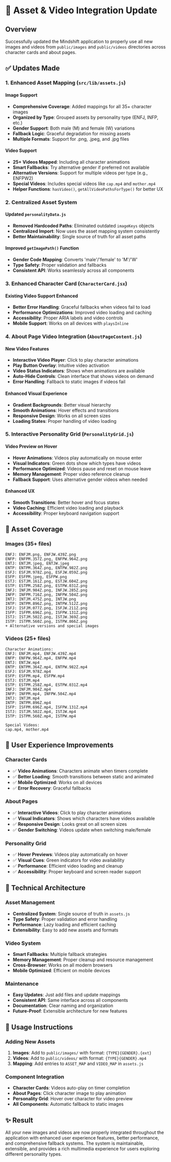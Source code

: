 # 🎨 Asset & Video Integration Update

## Overview
Successfully updated the Mindshift application to properly use all new images and videos from `public/images` and `public/videos` directories across character cards and about pages.

## ✅ Updates Made

### 1. **Enhanced Asset Mapping (`src/lib/assets.js`)**

#### Image Support
- **Comprehensive Coverage**: Added mappings for all 35+ character images
- **Organized by Type**: Grouped assets by personality type (ENFJ, INFP, etc.)
- **Gender Support**: Both male (M) and female (W) variations
- **Fallback Logic**: Graceful degradation for missing assets
- **Multiple Formats**: Support for .png, .jpeg, and .jpg files

#### Video Support  
- **25+ Videos Mapped**: Including all character animations
- **Smart Fallbacks**: Try alternative gender if preferred not available
- **Alternative Versions**: Support for multiple videos per type (e.g., ENFPW2)
- **Special Videos**: Includes special videos like `cap.mp4` and `mother.mp4`
- **Helper Functions**: `hasVideo()`, `getAllVideoPathsForType()` for better UX

### 2. **Centralized Asset System**

#### Updated `personalityData.js`
- **Removed Hardcoded Paths**: Eliminated outdated `imageKeys` objects
- **Centralized Import**: Now uses the asset mapping system consistently
- **Better Maintainability**: Single source of truth for all asset paths

#### Improved `getImagePath()` Function
- **Gender Code Mapping**: Converts 'male'/'female' to 'M'/'W' 
- **Type Safety**: Proper validation and fallbacks
- **Consistent API**: Works seamlessly across all components

### 3. **Enhanced Character Card (`CharacterCard.jsx`)**

#### Existing Video Support Enhanced
- **Better Error Handling**: Graceful fallbacks when videos fail to load
- **Performance Optimizations**: Improved video loading and caching
- **Accessibility**: Proper ARIA labels and video controls
- **Mobile Support**: Works on all devices with `playsInline`

### 4. **About Page Video Integration (`AboutPageContent.js`)**

#### New Video Features
- **Interactive Video Player**: Click to play character animations
- **Play Button Overlay**: Intuitive video activation
- **Video Status Indicators**: Shows when animations are available
- **Auto-Hide Controls**: Clean interface that shows videos on demand
- **Error Handling**: Fallback to static images if videos fail

#### Enhanced Visual Experience
- **Gradient Backgrounds**: Better visual hierarchy
- **Smooth Animations**: Hover effects and transitions
- **Responsive Design**: Works on all screen sizes
- **Loading States**: Proper handling of video loading

### 5. **Interactive Personality Grid (`PersonalityGrid.js`)**

#### Video Preview on Hover
- **Hover Animations**: Videos play automatically on mouse enter
- **Visual Indicators**: Green dots show which types have videos
- **Performance Optimized**: Videos pause and reset on mouse leave
- **Memory Management**: Proper video reference cleanup
- **Fallback Support**: Uses alternative gender videos when needed

#### Enhanced UX
- **Smooth Transitions**: Better hover and focus states
- **Video Caching**: Efficient video loading and playback
- **Accessibility**: Proper keyboard navigation support

## 📁 Asset Coverage

### Images (35+ files)
```
ENFJ: ENFJM.png, ENFJW.439Z.png
ENFP: ENFPM.357Z.png, ENFPW.964Z.png  
ENTJ: ENTJM.jpeg, ENTJW.jpeg
ENTP: ENTPM.364Z.png, ENTPW.982Z.png
ESFJ: ESFJM.978Z.png, ESFJW.059Z.png
ESFP: ESFPM.jpeg, ESFPW.png
ESTJ: ESTJM.161Z.png, ESTJW.604Z.png
ESTP: ESTPM.258Z.png, ESTPW.031Z.png
INFJ: INFJM.984Z.png, INFJW.285Z.png
INFP: INFPM.716Z.png, INFPW.504Z.png
INTJ: INTJM.475Z.png, INTJW.png
INTP: INTPM.896Z.png, INTPW.512Z.png
ISFJ: ISFJM.077Z.png, ISFJW.211Z.png
ISFP: ISFPM.696Z.png, ISFPW.131Z.png
ISTJ: ISTJM.502Z.png, ISTJW.369Z.png
ISTP: ISTPM.560Z.png, ISTPW.866Z.png
+ Alternative versions and special images
```

### Videos (25+ files)
```
Character Animations:
ENFJ: ENFJM.mp4, ENFJW.439Z.mp4
ENFP: ENFPW.964Z.mp4, ENFPW.mp4
ENTJ: ENTJW.mp4
ENTP: ENTPM.364Z.mp4, ENTPW.982Z.mp4
ESFJ: ESFJM.978Z.mp4
ESFP: ESFPM.mp4, ESFPW.mp4
ESTJ: ESTJM.mp4
ESTP: ESTPM.258Z.mp4, ESTPW.031Z.mp4
INFJ: INFJM.984Z.mp4
INFP: INFPM.mp4, INFPW.504Z.mp4
INTJ: INTJM.mp4
INTP: INTPM.896Z.mp4
ISFP: ISFPM.696Z.mp4, ISFPW.131Z.mp4
ISTJ: ISTJM.502Z.mp4, ISTJW.mp4
ISTP: ISTPM.560Z.mp4, ISTPW.mp4

Special Videos:
cap.mp4, mother.mp4
```

## 🚀 User Experience Improvements

### Character Cards
- ✅ **Video Animations**: Characters animate when timers complete
- ✅ **Better Loading**: Smooth transitions between static and animated
- ✅ **Mobile Optimized**: Works on all devices
- ✅ **Error Recovery**: Graceful fallbacks

### About Pages  
- ✅ **Interactive Videos**: Click to play character animations
- ✅ **Visual Indicators**: Shows which characters have videos available
- ✅ **Responsive Design**: Looks great on all screen sizes
- ✅ **Gender Switching**: Videos update when switching male/female

### Personality Grid
- ✅ **Hover Previews**: Videos play automatically on hover
- ✅ **Visual Cues**: Green indicators for video availability
- ✅ **Performance**: Efficient video loading and cleanup
- ✅ **Accessibility**: Proper keyboard and screen reader support

## 🔧 Technical Architecture

### Asset Management
- **Centralized System**: Single source of truth in `assets.js`
- **Type Safety**: Proper validation and error handling
- **Performance**: Lazy loading and efficient caching
- **Extensibility**: Easy to add new assets and formats

### Video System
- **Smart Fallbacks**: Multiple fallback strategies
- **Memory Management**: Proper cleanup and resource management
- **Cross-Browser**: Works on all modern browsers
- **Mobile Optimized**: Efficient on mobile devices

### Maintenance
- **Easy Updates**: Just add files and update mappings
- **Consistent API**: Same interface across all components
- **Documentation**: Clear naming and organization
- **Future-Proof**: Extensible architecture for new features

## 🎯 Usage Instructions

### Adding New Assets
1. **Images**: Add to `public/images/` with format: `{TYPE}{GENDER}.{ext}`
2. **Videos**: Add to `public/videos/` with format: `{TYPE}{GENDER}.mp4`
3. **Mapping**: Add entries to `ASSET_MAP` and `VIDEO_MAP` in `assets.js`

### Component Integration
- **Character Cards**: Videos auto-play on timer completion
- **About Pages**: Click character image to play animation  
- **Personality Grid**: Hover over character for video preview
- **All Components**: Automatic fallback to static images

## ✨ Result
All your new images and videos are now properly integrated throughout the application with enhanced user experience features, better performance, and comprehensive fallback systems. The system is maintainable, extensible, and provides a rich multimedia experience for users exploring different personality types.
